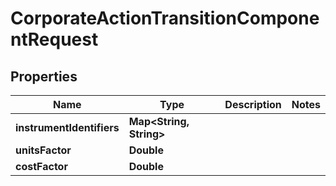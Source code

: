 

# CorporateActionTransitionComponentRequest

## Properties

Name | Type | Description | Notes
------------ | ------------- | ------------- | -------------
**instrumentIdentifiers** | **Map&lt;String, String&gt;** |  | 
**unitsFactor** | **Double** |  | 
**costFactor** | **Double** |  | 



